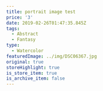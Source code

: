 ```yaml
---
title: portrait image test
price: '3'
date: 2019-02-26T01:47:35.845Z
tags:
  - Abstract
  - Fantasy
type:
  - Watercolor
featuredImage: ../img/DSC06367.jpg
original: true
storeHighlight: true
is_store_item: true
is_archive_item: false
---
```


